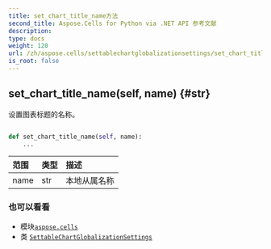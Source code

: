 ```yaml
---
title: set_chart_title_name方法
second_title: Aspose.Cells for Python via .NET API 参考文献
description:
type: docs
weight: 120
url: /zh/aspose.cells/settablechartglobalizationsettings/set_chart_title_name/
is_root: false
---
```

##  set_chart_title_name(self, name) {#str}
设置图表标题的名称。



```python

def set_chart_title_name(self, name):
    ...
```


|范围|类型|描述|
| :- | :- | :- |
| name | str |本地从属名称|



### 也可以看看
* 模块[`aspose.cells`](../../)
* 类 [`SettableChartGlobalizationSettings`](/cells/python-net/zh/aspose.cells/settablechartglobalizationsettings)
